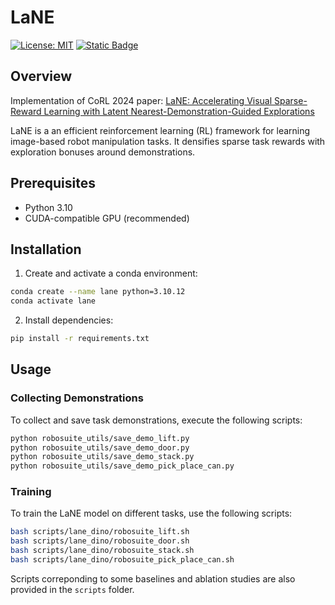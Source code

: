 # LaNE

[![License: MIT](https://img.shields.io/badge/License-MIT-yellow.svg)](https://opensource.org/licenses/MIT)
[![Static Badge](https://img.shields.io/badge/Project-Page-a)](https://philipzrh.com/lane/)

## Overview
Implementation of CoRL 2024 paper: [LaNE: Accelerating Visual Sparse-Reward Learning with Latent Nearest-Demonstration-Guided Explorations](https://philipzrh.com/lane/)

LaNE is a an efficient reinforcement learning (RL) framework for learning image-based robot manipulation tasks. It densifies sparse task rewards with exploration bonuses around demonstrations.

## Prerequisites
- Python 3.10
- CUDA-compatible GPU (recommended)

## Installation

1. Create and activate a conda environment:
```bash
conda create --name lane python=3.10.12
conda activate lane
```

2. Install dependencies:
```bash
pip install -r requirements.txt
```

## Usage

### Collecting Demonstrations
To collect and save task demonstrations, execute the following scripts:
```bash
python robosuite_utils/save_demo_lift.py
python robosuite_utils/save_demo_door.py
python robosuite_utils/save_demo_stack.py
python robosuite_utils/save_demo_pick_place_can.py
```

### Training
To train the LaNE model on different tasks, use the following scripts:
```bash
bash scripts/lane_dino/robosuite_lift.sh
bash scripts/lane_dino/robosuite_door.sh
bash scripts/lane_dino/robosuite_stack.sh
bash scripts/lane_dino/robosuite_pick_place_can.sh
```

Scripts correponding to some baselines and ablation studies are also provided in the `scripts` folder.
